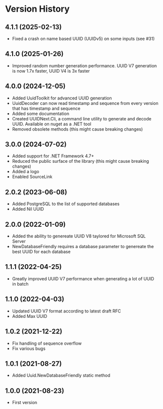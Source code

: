 # Version History

## 4.1.1 (2025-02-13)

* Fixed a crash on name based UUID (UUIDv5) on some inputs (see #31)

## 4.1.0 (2025-01-26)

* Improved random number generation performance. UUID V7 generation is now 1.7x faster, UUID V4 is 3x faster

## 4.0.0 (2024-12-05)

* Added UuidToolkit for advanced UUID generation
* UuidDecoder can now read timestamp and sequence from every version that has timestamp and sequence
* Added some documentation
* Created UUIDNext.Cli, a command line utility to generate and decode UUID. Available on nuget as a .NET tool
* Removed obsolete methods (this might cause breaking changes)

## 3.0.0 (2024-07-02)

* Added support for .NET Framework 4.7+
* Reduced the public surface of the library (this might cause breaking changes)
* Added a logo
* Enabled SourceLink

## 2.0.2 (2023-06-08)

* Added PostgreSQL to the list of supported databases
* Added Nil UUID

## 2.0.0 (2022-01-09)

* Added the ability to genereate UUID V8 taylored for Microsoft SQL Server
* NewDatabaseFriendly requires a database parameter to genereate the best UUID for each database

## 1.1.1 (2022-04-25)

* Greatly improved UUID V7 performance when generating a lot of UUID in batch

## 1.1.0 (2022-04-03)

* Updated UUID V7 format according to latest draft RFC
* Added Max UUID

## 1.0.2 (2021-12-22)

* Fix handling of sequence overflow
* Fix various bugs

## 1.0.1 (2021-08-27)

* Added Uuid.NewDatabaseFriendly static method

## 1.0.0 (2021-08-23)

* First version
